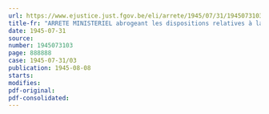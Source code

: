 ```yaml
---
url: https://www.ejustice.just.fgov.be/eli/arrete/1945/07/31/1945073103/justel
title-fr: "ARRETE MINISTERIEL abrogeant les dispositions relatives à la mobilisation de l'épeautre, du méteil, de l'avoine, du colza, des féveroles et fèves fourragères"
date: 1945-07-31
source:
number: 1945073103
page: 888888
case: 1945-07-31/03
publication: 1945-08-08
starts:
modifies:
pdf-original:
pdf-consolidated:
---
```


